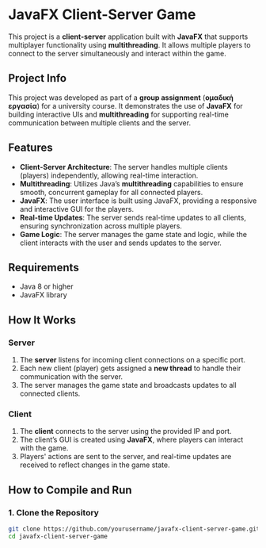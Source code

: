 # JavaFX Client-Server Game

This project is a **client-server** application built with **JavaFX** that supports multiplayer functionality using **multithreading**. It allows multiple players to connect to the server simultaneously and interact within the game.

## Project Info

This project was developed as part of a **group assignment** (**ομαδική εργασία**) for a university course. It demonstrates the use of **JavaFX** for building interactive UIs and **multithreading** for supporting real-time communication between multiple clients and the server.

## Features

- **Client-Server Architecture**: The server handles multiple clients (players) independently, allowing real-time interaction.
- **Multithreading**: Utilizes Java’s **multithreading** capabilities to ensure smooth, concurrent gameplay for all connected players.
- **JavaFX**: The user interface is built using JavaFX, providing a responsive and interactive GUI for the players.
- **Real-time Updates**: The server sends real-time updates to all clients, ensuring synchronization across multiple players.
- **Game Logic**: The server manages the game state and logic, while the client interacts with the user and sends updates to the server.

## Requirements

- Java 8 or higher
- JavaFX library

## How It Works

### Server

1. The **server** listens for incoming client connections on a specific port.
2. Each new client (player) gets assigned a **new thread** to handle their communication with the server.
3. The server manages the game state and broadcasts updates to all connected clients.

### Client

1. The **client** connects to the server using the provided IP and port.
2. The client’s GUI is created using **JavaFX**, where players can interact with the game.
3. Players' actions are sent to the server, and real-time updates are received to reflect changes in the game state.

## How to Compile and Run

### 1. Clone the Repository
```bash
git clone https://github.com/yourusername/javafx-client-server-game.git
cd javafx-client-server-game
